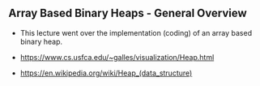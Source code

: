 ## Array Based Binary Heaps - General Overview

- This lecture went over the implementation (coding) of an array based binary heap.

- https://www.cs.usfca.edu/~galles/visualization/Heap.html
- https://en.wikipedia.org/wiki/Heap_(data_structure)